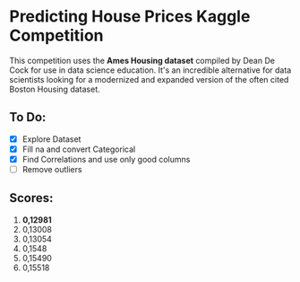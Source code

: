 # Predicting House Prices Kaggle Competition

This competition uses the **Ames Housing dataset** compiled by Dean De Cock for use in data science education. It's an incredible alternative for data scientists looking for a modernized and expanded version of the often cited Boston Housing dataset.

## To Do:

- [x] Explore Dataset
- [x] Fill na and convert Categorical
- [x] Find Correlations and use only good columns
- [ ] Remove outliers

## Scores:

1. **0,12981**
2. 0,13008
3. 0,13054
4. 0,1548
5. 0,15490
6. 0,15518
